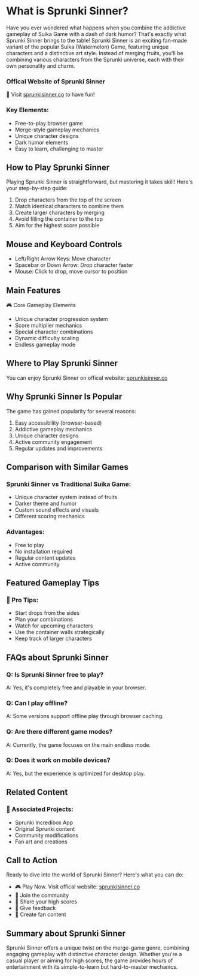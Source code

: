 # What is Sprunki Sinner?
Have you ever wondered what happens when you combine the addictive gameplay of Suika Game with a dash of dark humor? That's exactly what Sprunki Sinner brings to the table!
Sprunki Sinner is an exciting fan-made variant of the popular Suika (Watermelon) Game, featuring unique characters and a distinctive art style. Instead of merging fruits, you'll be combining various characters from the Sprunki universe, each with their own personality and charm.

###  Offical Website of Sprunki Sinner
🎀 Visit [sprunkisinner.co](https://sprunkisinner.co) to have fun!

### Key Elements:

- Free-to-play browser game
- Merge-style gameplay mechanics
- Unique character designs
- Dark humor elements
 - Easy to learn, challenging to master

## How to Play Sprunki Sinner
Playing Sprunki Sinner is straightforward, but mastering it takes skill! Here's your step-by-step guide:

1. Drop characters from the top of the screen
2. Match identical characters to combine them
3. Create larger characters by merging
4. Avoid filling the container to the top
5. Aim for the highest score possible

## Mouse and Keyboard Controls

- Left/Right Arrow Keys: Move character
- Spacebar or Down Arrow: Drop character faster
- Mouse: Click to drop, move cursor to position

## Main Features
🎮 Core Gameplay Elements

- Unique character progression system
- Score multiplier mechanics
- Special character combinations
- Dynamic difficulty scaling
- Endless gameplay mode
## Where to Play Sprunki Sinner
You can enjoy Sprunki Sinner on offical website: [sprunkisinner.co](https://sprunkisinner.co)

## Why Sprunki Sinner Is Popular
The game has gained popularity for several reasons:
1. Easy accessibility (browser-based)
2. Addictive gameplay mechanics
3. Unique character designs
4. Active community engagement
5. Regular updates and improvements

## Comparison with Similar Games

### Sprunki Sinner vs Traditional Suika Game:
- Unique character system instead of fruits
- Darker theme and humor
- Custom sound effects and visuals
- Different scoring mechanics

### Advantages:

- Free to play
- No installation required
- Regular content updates
- Active community

## Featured Gameplay Tips

### 🎯 Pro Tips:

- Start drops from the sides
- Plan your combinations
- Watch for upcoming characters
- Use the container walls strategically
- Keep track of larger characters

## FAQs about Sprunki Sinner
### Q: Is Sprunki Sinner free to play?
A: Yes, it's completely free and playable in your browser.

### Q: Can I play offline?
A: Some versions support offline play through browser caching.

### Q: Are there different game modes?
A: Currently, the game focuses on the main endless mode.

### Q: Does it work on mobile devices?
A: Yes, but the experience is optimized for desktop play.

## Related Content
### 📱 Associated Projects:
- Sprunki Incredibox App
- Original Sprunki content
- Community modifications
- Fan art and creations

## Call to Action
Ready to dive into the world of Sprunki Sinner? Here's what you can do:
- 🎮 Play Now. Visit offical website: [sprunkisinner.co](https://sprunkisinner.co)
- 👥 Join the community
- 🌟 Share your high scores
-  📢 Give feedback
- 🎨 Create fan content

## Summary about Sprunki Sinner
Sprunki Sinner offers a unique twist on the merge-game genre, combining engaging gameplay with distinctive character design. Whether you're a casual player or aiming for high scores, the game provides hours of entertainment with its simple-to-learn but hard-to-master mechanics.
